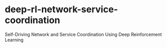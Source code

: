 # deep-rl-network-service-coordination
Self-Driving Network and Service Coordination Using Deep Reinforcement Learning

